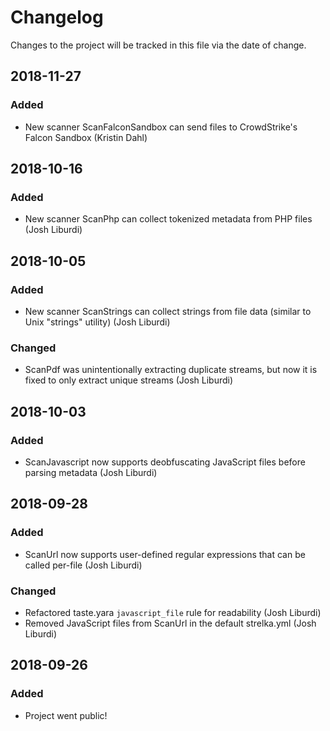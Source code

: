 # Changelog
Changes to the project will be tracked in this file via the date of change.

## 2018-11-27
### Added
- New scanner ScanFalconSandbox can send files to CrowdStrike's Falcon Sandbox (Kristin Dahl)

## 2018-10-16
### Added
- New scanner ScanPhp can collect tokenized metadata from PHP files (Josh Liburdi)

## 2018-10-05
### Added
- New scanner ScanStrings can collect strings from file data (similar to Unix "strings" utility) (Josh Liburdi)
### Changed
- ScanPdf was unintentionally extracting duplicate streams, but now it is fixed to only extract unique streams (Josh Liburdi)

## 2018-10-03
### Added
- ScanJavascript now supports deobfuscating JavaScript files before parsing metadata (Josh Liburdi)

## 2018-09-28
### Added
- ScanUrl now supports user-defined regular expressions that can be called per-file (Josh Liburdi)

### Changed
- Refactored taste.yara `javascript_file` rule for readability (Josh Liburdi)
- Removed JavaScript files from ScanUrl in the default strelka.yml (Josh Liburdi)

## 2018-09-26
### Added
- Project went public!
